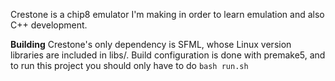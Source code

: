 Crestone is a chip8 emulator I'm making in order to learn emulation and also C++ development.

**Building**
Crestone's only dependency is SFML, whose Linux version libraries are included in libs/. Build configuration is done with premake5, and to run this project you should only have to do ```bash run.sh```